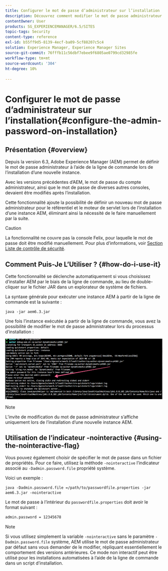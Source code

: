 ```yaml
---
title: Configurer le mot de passe d’administrateur sur l’installation
description: Découvrez comment modifier le mot de passe administrateur lors de l’installation de Adobe Experience Manager.
contentOwner: User
products: SG_EXPERIENCEMANAGER/6.5/SITES
topic-tags: Security
content-type: reference
exl-id: b55ff9d5-8139-4ecf-ba09-5cf88207c5c4
solution: Experience Manager, Experience Manager Sites
source-git-commit: 76fffb11c56dbf7ebee9f6805ae0799cd32985fe
workflow-type: tm+mt
source-wordcount: '304'
ht-degree: 10%

---
```


# Configurer le mot de passe d’administrateur sur l’installation{#configure-the-admin-password-on-installation}

## Présentation {#overview}

Depuis la version 6.3, Adobe Experience Manager (AEM) permet de définir le mot de passe administrateur à l’aide de la ligne de commande lors de l’installation d’une nouvelle instance.

Avec les versions précédentes d’AEM, le mot de passe du compte administrateur, ainsi que le mot de passe de diverses autres consoles, devaient être modifiés après l’installation.

Cette fonctionnalité ajoute la possibilité de définir un nouveau mot de passe administrateur pour le référentiel et le moteur de servlet lors de l’installation d’une instance AEM, éliminant ainsi la nécessité de le faire manuellement par la suite.

>[!CAUTION]
>
>La fonctionnalité ne couvre pas la console Felix, pour laquelle le mot de passe doit être modifié manuellement. Pour plus d’informations, voir [Section Liste de contrôle de sécurité](/help/sites-administering/security-checklist.md#change-default-passwords-for-the-aem-and-osgi-console-admin-accounts).

## Comment Puis-Je L’Utiliser ? {#how-do-i-use-it}

Cette fonctionnalité se déclenche automatiquement si vous choisissez d’installer AEM par le biais de la ligne de commande, au lieu de double-cliquer sur le fichier JAR dans un explorateur de système de fichiers.

La syntaxe générale pour exécuter une instance AEM à partir de la ligne de commande est la suivante :

```shell
java -jar aem6.3.jar
```

Une fois l’instance exécutée à partir de la ligne de commande, vous avez la possibilité de modifier le mot de passe administrateur lors du processus d’installation :

![chlimage_1-116](assets/chlimage_1-116a.png)

>[!NOTE]
>
>L’invite de modification du mot de passe administrateur s’affiche uniquement lors de l’installation d’une nouvelle instance AEM.

## Utilisation de l’indicateur -nointeractive {#using-the-nointeractive-flag}

Vous pouvez également choisir de spécifier le mot de passe dans un fichier de propriétés. Pour ce faire, utilisez la méthode `-nointeractive` l’indicateur associé au `-Dadmin.password.file` propriété système.

Voici un exemple :

```shell
java -Dadmin.password.file =/path/to/passwordfile.properties -jar aem6.3.jar -nointeractive
```

Le mot de passe à l’intérieur du `passwordfile.properties` doit avoir le format suivant :

```xml
admin.password = 12345678
```

>[!NOTE]
>
>Si vous utilisez simplement la variable `-nointeractive` sans le paramètre `-Dadmin.password.file` système, AEM utilise le mot de passe administrateur par défaut sans vous demander de le modifier, répliquant essentiellement le comportement des versions antérieures. Ce mode non interactif peut être utilisé pour les installations automatisées à l’aide de la ligne de commande dans un script d’installation.
